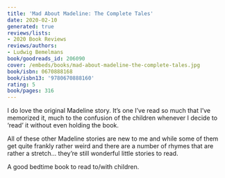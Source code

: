 ```yaml
---
title: 'Mad About Madeline: The Complete Tales'
date: 2020-02-10
generated: true
reviews/lists:
- 2020 Book Reviews
reviews/authors:
- Ludwig Bemelmans
book/goodreads_id: 206090
cover: /embeds/books/mad-about-madeline-the-complete-tales.jpg
book/isbn: 0670888168
book/isbn13: '9780670888160'
rating: 5
book/pages: 316
---
```

I do love the original Madeline story. It’s one I’ve read so much that I’ve memorized it, much to the confusion of the children whenever I decide to ‘read’ it without even holding the book.  

All of these other Madeline stories are new to me and while some of them get quite frankly rather weird and there are a number of rhymes that are rather a stretch... they’re still wonderful little stories to read.  

<!--more-->

A good bedtime book to read to/with children.